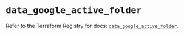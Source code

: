 # `data_google_active_folder`

Refer to the Terraform Registry for docs: [`data_google_active_folder`](https://registry.terraform.io/providers/hashicorp/google/6.12.0/docs/data-sources/active_folder).
